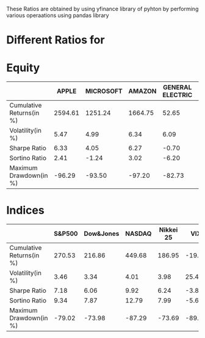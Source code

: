These Ratios are obtained by using yfinance library of pyhton by performing various operaations using pandas library

# Different Ratios for 
 # Equity

  ||APPLE|	MICROSOFT|	AMAZON|	GENERAL ELECTRIC|	GOOGLE|
  |----------|----------|----------|----------|----------|----------|
  |Cumulative Returns(in %)|	2594.61|	1251.24	|1664.75	|52.65|	691.28|
  |Volatility(in %)|	5.47|	4.99|	6.34|	6.09|	5.23|
  |Sharpe Ratio|	6.33|	4.05|	6.27	|-0.70|	4.75|
  |Sortino Ratio|	2.41|	-1.24	|3.02	|-6.20|	0.00|
  |Maximum Drawdown(in %)|	-96.29|	-93.50	|-97.20	|-82.73	|-92.90|


# Indices

| | S&P500 | Dow&Jones | NASDAQ	 | Nikkei 25|	VIX|
|----------|----------|----------|----------|----------|----------|
| Cumulative Returns(in %)|	270.53	|216.86	|449.68|	186.95|	-19.91|
Volatility(in %)|	3.46|	3.34	|4.01	|3.98	|25.45|
Sharpe Ratio|	7.18|	6.06|	9.92	|6.24|	-3.86|
Sortino Ratio|	9.34|	7.87|	12.79	|7.99|	-5.62|
Maximum Drawdown(in %)|	-79.02|	-73.98|	-87.29|	-73.69|	-89.98|
